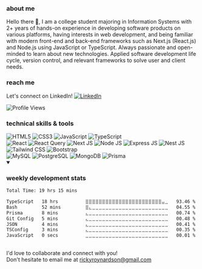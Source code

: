 [linkedin]: https://www.linkedin.com/in/rickyroynardson

### about me

Hello there 👋, I am a college student majoring in Information Systems with 2+ years of hands-on experience in developing software products on various platforms, having interests in web development, and being familiar with modern front-end and back-end frameworks such as Next.js (React.js) and Node.js using JavaScript or TypeScript. Always passionate and open-minded to learn about new technologies. Applied software development life cycle, version control, and relevant frameworks to solve user and client needs.

### reach me

Let's connect on LinkedIn! [<img src="https://img.shields.io/badge/LinkedIn-blue?style=social&logo=linkedin" alt="LinkedIn"/>][linkedin]

<img src="https://api.visitorbadge.io/api/visitors?path=https%3A%2F%2Fgithub.com%2Frickyroynardson%2Frickyroynardson&label=Profile%20Views&countColor=%233178c6&style=flat-square&labelStyle=none" alt="Profile Views"/>

### technical skills & tools

<div>
  <img src="https://img.shields.io/badge/HTML5-E34F26?style=flat-square&logo=html5&logoColor=white" alt="HTML5"/>
  <img src="https://img.shields.io/badge/CSS3-1572B6?style=flat-square&logo=css3&logoColor=white" alt="CSS3"/>
  <img src="https://img.shields.io/badge/JavaScript-323330?style=flat-square&logo=javascript&logoColor=F7DF1E" alt="JavaScript"/>
  <img src="https://img.shields.io/badge/TypeScript-3178C6?style=flat-square&logo=typescript&logoColor=white" alt="TypeScript"/>
  <!-- <img src="https://img.shields.io/badge/PHP-777BB4?style=flat-square&logo=php&logoColor=white" alt="PHP"/> -->
</div>
<div>
  <img src="https://img.shields.io/badge/React-20232A?style=flat-square&logo=react&logoColor=61DAFB" alt="React"/>
  <img src="https://img.shields.io/badge/React Query-FF4154?style=flat-square&logo=reactquery&logoColor=white" alt="React Query"/>
  <img src="https://img.shields.io/badge/Next-black?style=flat-square&logo=next.js&logoColor=white" alt="Next JS"/>
  <img src="https://img.shields.io/badge/Node JS-6DA55F?style=flat-square&logo=node.js&logoColor=white" alt="Node JS"/>
  <img src="https://img.shields.io/badge/Express JS-%23404d59.svg?style=flat-square&logo=express&logoColor=%2361DAFB" alt="Express JS"/>
  <img src="https://img.shields.io/badge/Nest JS-E0234E?style=flat-square&logo=nestjs&logoColor=white " alt="Nest JS"/>
  <!-- <img src="https://img.shields.io/badge/Laravel-FF2D20?style=flat-square&logo=laravel&logoColor=white" alt="Laravel"/> -->
</div>
<div>
  <img src="https://img.shields.io/badge/Tailwind_CSS-38B2AC?style=flat-square&logo=tailwind-css&logoColor=white" alt="Tailwind CSS"/>
  <img src="https://img.shields.io/badge/Bootstrap-563D7C?style=flat-square&logo=bootstrap&logoColor=white" alt="Bootstrap"/>
</div>
<div>
  <img src="https://img.shields.io/badge/MySQL-005C84?style=flat-square&logo=mysql&logoColor=white" alt="MySQL"/>
  <img src="https://img.shields.io/badge/PostgreSQL-316192?style=flat-square&logo=postgresql&logoColor=white" alt="PostgreSQL"/>
  <img src="https://img.shields.io/badge/MongoDB-4EA94B?style=flat-square&logo=mongodb&logoColor=white" alt="MongoDB"/>
  <img src="https://img.shields.io/badge/Prisma-3982CE?style=flat-square&logo=Prisma&logoColor=white" alt="Prisma"/>
</div>

<details open>
  <summary><h3>weekly development stats</h3></summary>
  <!--START_SECTION:waka-->

```txt
Total Time: 19 hrs 15 mins

TypeScript   18 hrs          ⣿⣿⣿⣿⣿⣿⣿⣿⣿⣿⣿⣿⣿⣿⣿⣿⣿⣿⣿⣿⣿⣿⣿⣤⣀   93.46 %
Bash         52 mins         ⣿⣄⣀⣀⣀⣀⣀⣀⣀⣀⣀⣀⣀⣀⣀⣀⣀⣀⣀⣀⣀⣀⣀⣀⣀   04.55 %
Prisma       8 mins          ⣄⣀⣀⣀⣀⣀⣀⣀⣀⣀⣀⣀⣀⣀⣀⣀⣀⣀⣀⣀⣀⣀⣀⣀⣀   00.74 %
Git Config   5 mins          ⣄⣀⣀⣀⣀⣀⣀⣀⣀⣀⣀⣀⣀⣀⣀⣀⣀⣀⣀⣀⣀⣀⣀⣀⣀   00.48 %
JSON         4 mins          ⣄⣀⣀⣀⣀⣀⣀⣀⣀⣀⣀⣀⣀⣀⣀⣀⣀⣀⣀⣀⣀⣀⣀⣀⣀   00.41 %
TSConfig     3 mins          ⣄⣀⣀⣀⣀⣀⣀⣀⣀⣀⣀⣀⣀⣀⣀⣀⣀⣀⣀⣀⣀⣀⣀⣀⣀   00.35 %
JavaScript   0 secs          ⣀⣀⣀⣀⣀⣀⣀⣀⣀⣀⣀⣀⣀⣀⣀⣀⣀⣀⣀⣀⣀⣀⣀⣀⣀   00.01 %
```

<!--END_SECTION:waka-->
</details>

##

I'd love to collaborate and connect with you!
<br>Don't hesitate to email me at rickyroynardson@gmail.com
